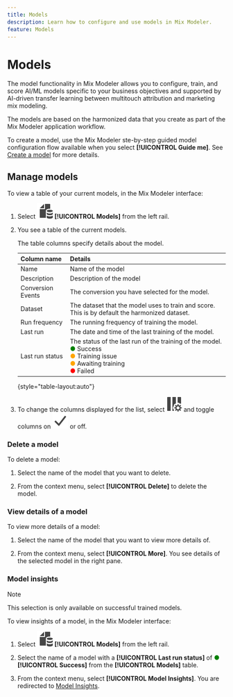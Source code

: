 ```yaml
---
title: Models
description: Learn how to configure and use models in Mix Modeler.
feature: Models
---
```


# Models

The model functionality in Mix Modeler allows you to configure, train, and score AI/ML models specific to your business objectives and supported by AI-driven transfer learning between multitouch attribution and marketing mix modeling. 

The models are based on the harmonized data that you create as part of the Mix Modeler application workflow.

To create a model, use the Mix Modeler ste-by-step guided model configuration flow available when you select **[!UICONTROL Guide me]**. See [Create a model](create.md) for more details.

## Manage models

To view a table of your current models, in the Mix Modeler interface:

1. Select ![](../assets/icons/FileData.svg) **[!UICONTROL Models]** from the left rail.
   
1. You see a table of the current models.

    The table columns specify details about the model.

    | Column name | Details |
    |---|---|
    | Name | Name of the model |
    | Description | Description of the model |
    | Conversion Events | The conversion you have selected for the model. |
    | Dataset | The dataset that the model uses to train and score. This is by default the harmonized dataset. |
    | Run frequency | The running frequency of training the model. |
    | Last run | The date and time of the last training of the model. |
    | Last run status | The status of the last run of the training of the model. <br/><span style="color:green">●</span> Success<br/><span style="color:orange">●</span> Training issue<br/> <span style="color:orange">●</span> Awaiting training <br/><span style="color:red">●</span> Failed|

    {style="table-layout:auto"}

1. To change the columns displayed for the list, select ![Column settings](../assets/icons/ColumnSetting.svg) and toggle columns on ![Check](../assets/icons/Checkmark.svg) or off.

### Delete a model

To delete a model:

   1. Select the name of the model that you want to delete.

   1. From the context menu, select **[!UICONTROL Delete]** to delete the model. 

### View details of a model

To view more details of a model:

   1. Select the name of the model that you want to view more details of.

   1. From the context menu, select **[!UICONTROL More]**. You see details of the selected model in the right pane.



### Model insights

>[!NOTE]
>
>This selection is only available on successful trained models.
>

To view insights of a model, in the Mix Modeler interface:

   1. Select ![](../assets/icons/FileData.svg) **[!UICONTROL Models]** from the left rail.

   1. Select the name of a model with a **[!UICONTROL Last run status]** of <span style="color:green">●</span> **[!UICONTROL Success]** from the **[!UICONTROL Models]** table.

   1. From the context menu, select **[!UICONTROL Model Insights]**. You are redirected to [Model Insights](insights.md).


